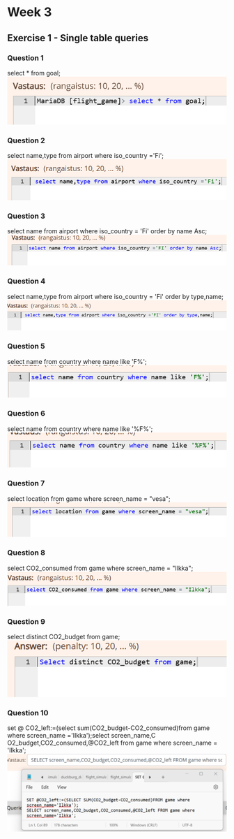 # Week 3
## Exercise 1 - Single table queries
### Question 1
select * from goal;
![screenshot](Screenshot-Q-1.png)

### Question 2
select name,type from airport where iso_country ='Fi';
![screenshot](Screenshot-Q-2.png)

### Question 3
select name from airport where iso_country = 'Fi' order by name Asc;
![screenshot](Screenshot-Q-3.png)

### Question 4
select name,type from airport where iso_country = 'Fi' order by type,name;
![screenshot](Screenshot-Q-4.png)

### Question 5
select name from country where name like 'F%';
![screenshot](Screenshot-Q-5.png)

### Question 6
select name from country where name like '%F%';
![screenshot](Screenshot-Q-6.png)

### Question 7
select location from game where screen_name = "vesa";
![screenshot](Screenshot-Q-7.png)

### Question 8
select CO2_consumed from game where screen_name = "Ilkka";
![screenshot](Screenshot-Q-8.png)

### Question 9
select distinct CO2_budget from game;
![screenshot](Screenshot-Q-9.png)

### Question 10
set @ CO2_left:=(select sum(CO2_budget-CO2_consumed)from game where screen_name ='Ilkka');select screen_name,C
O2_budget,CO2_consumed,@CO2_left from game where screen_name = 'Ilkka';
![screenshot](Screenshot-Q-10.png)






 